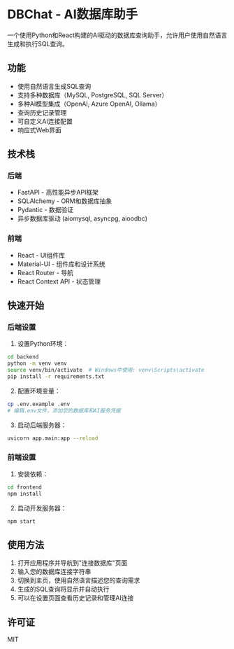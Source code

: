 # DBChat - AI数据库助手

一个使用Python和React构建的AI驱动的数据库查询助手，允许用户使用自然语言生成和执行SQL查询。

## 功能

- 使用自然语言生成SQL查询
- 支持多种数据库（MySQL, PostgreSQL, SQL Server）
- 多种AI模型集成（OpenAI, Azure OpenAI, Ollama）
- 查询历史记录管理
- 可自定义AI连接配置
- 响应式Web界面

## 技术栈

### 后端
- FastAPI - 高性能异步API框架
- SQLAlchemy - ORM和数据库抽象
- Pydantic - 数据验证
- 异步数据库驱动 (aiomysql, asyncpg, aioodbc)

### 前端
- React - UI组件库
- Material-UI - 组件库和设计系统
- React Router - 导航
- React Context API - 状态管理

## 快速开始

### 后端设置

1. 设置Python环境：

```bash
cd backend
python -m venv venv
source venv/bin/activate  # Windows中使用: venv\Scripts\activate
pip install -r requirements.txt
```

2. 配置环境变量：

```bash
cp .env.example .env
# 编辑.env文件，添加您的数据库和AI服务凭据
```

3. 启动后端服务器：

```bash
uvicorn app.main:app --reload
```

### 前端设置

1. 安装依赖：

```bash
cd frontend
npm install
```

2. 启动开发服务器：

```bash
npm start
```

## 使用方法

1. 打开应用程序并导航到"连接数据库"页面
2. 输入您的数据库连接字符串
3. 切换到主页，使用自然语言描述您的查询需求
4. 生成的SQL查询将显示并自动执行
5. 可以在设置页面查看历史记录和管理AI连接

## 许可证

MIT